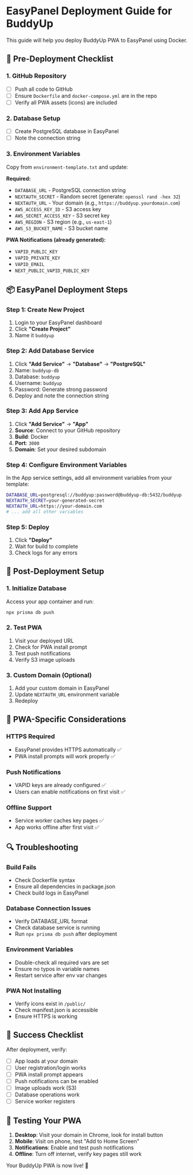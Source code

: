 # EasyPanel Deployment Guide for BuddyUp

This guide will help you deploy BuddyUp PWA to EasyPanel using Docker.

## 🚀 Pre-Deployment Checklist

### 1. **GitHub Repository**
- [ ] Push all code to GitHub
- [ ] Ensure `Dockerfile` and `docker-compose.yml` are in the repo
- [ ] Verify all PWA assets (icons) are included

### 2. **Database Setup**
- [ ] Create PostgreSQL database in EasyPanel
- [ ] Note the connection string

### 3. **Environment Variables** 
Copy from `environment-template.txt` and update:

**Required:**
- `DATABASE_URL` - PostgreSQL connection string
- `NEXTAUTH_SECRET` - Random secret (generate: `openssl rand -hex 32`)
- `NEXTAUTH_URL` - Your domain (e.g., `https://buddyup.yourdomain.com`)
- `AWS_ACCESS_KEY_ID` - S3 access key
- `AWS_SECRET_ACCESS_KEY` - S3 secret key
- `AWS_REGION` - S3 region (e.g., `us-east-1`)
- `AWS_S3_BUCKET_NAME` - S3 bucket name

**PWA Notifications (already generated):**
- `VAPID_PUBLIC_KEY`
- `VAPID_PRIVATE_KEY` 
- `VAPID_EMAIL`
- `NEXT_PUBLIC_VAPID_PUBLIC_KEY`

## 📦 EasyPanel Deployment Steps

### Step 1: Create New Project
1. Login to your EasyPanel dashboard
2. Click **"Create Project"**
3. Name it `buddyup`

### Step 2: Add Database Service
1. Click **"Add Service"** → **"Database"** → **"PostgreSQL"**
2. Name: `buddyup-db`
3. Database: `buddyup`
4. Username: `buddyup`
5. Password: Generate strong password
6. Deploy and note the connection string

### Step 3: Add App Service
1. Click **"Add Service"** → **"App"**
2. **Source**: Connect to your GitHub repository
3. **Build**: Docker
4. **Port**: `3000`
5. **Domain**: Set your desired subdomain

### Step 4: Configure Environment Variables
In the App service settings, add all environment variables from your template:

```bash
DATABASE_URL=postgresql://buddyup:password@buddyup-db:5432/buddyup
NEXTAUTH_SECRET=your-generated-secret
NEXTAUTH_URL=https://your-domain.com
# ... add all other variables
```

### Step 5: Deploy
1. Click **"Deploy"**
2. Wait for build to complete
3. Check logs for any errors

## 🔧 Post-Deployment Setup

### 1. **Initialize Database**
Access your app container and run:
```bash
npx prisma db push
```

### 2. **Test PWA**
1. Visit your deployed URL
2. Check for PWA install prompt
3. Test push notifications
4. Verify S3 image uploads

### 3. **Custom Domain (Optional)**
1. Add your custom domain in EasyPanel
2. Update `NEXTAUTH_URL` environment variable
3. Redeploy

## 🎯 PWA-Specific Considerations

### **HTTPS Required**
- EasyPanel provides HTTPS automatically ✅
- PWA install prompts will work properly ✅

### **Push Notifications**
- VAPID keys are already configured ✅
- Users can enable notifications on first visit ✅

### **Offline Support**
- Service worker caches key pages ✅
- App works offline after first visit ✅

## 🔍 Troubleshooting

### **Build Fails**
- Check Dockerfile syntax
- Ensure all dependencies in package.json
- Check build logs in EasyPanel

### **Database Connection Issues**
- Verify DATABASE_URL format
- Check database service is running
- Run `npx prisma db push` after deployment

### **Environment Variables**
- Double-check all required vars are set
- Ensure no typos in variable names
- Restart service after env var changes

### **PWA Not Installing**
- Verify icons exist in `/public/`
- Check manifest.json is accessible
- Ensure HTTPS is working

## 🎉 Success Checklist

After deployment, verify:
- [ ] App loads at your domain
- [ ] User registration/login works
- [ ] PWA install prompt appears
- [ ] Push notifications can be enabled
- [ ] Image uploads work (S3)
- [ ] Database operations work
- [ ] Service worker registers

## 📱 Testing Your PWA

1. **Desktop**: Visit your domain in Chrome, look for install button
2. **Mobile**: Visit on phone, test "Add to Home Screen"
3. **Notifications**: Enable and test push notifications
4. **Offline**: Turn off internet, verify key pages still work

Your BuddyUp PWA is now live! 🚀 